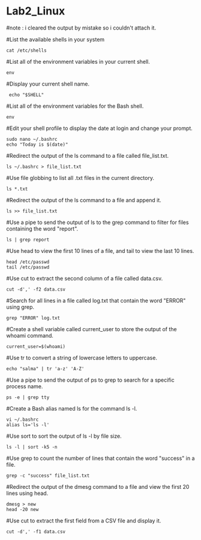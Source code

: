 # Lab2_Linux
#note : i cleared the output by mistake so i couldn't attach it.


#List the available shells in your system

    cat /etc/shells

#List all of the environment variables in your current shell.

    env
    
#Display your current shell name.

     echo "$SHELL"
     
#List all of the environment variables for the Bash shell.

    env
    
#Edit your shell profile to display the date at login and change your prompt.

    sudo nano ~/.bashrc 
    echo "Today is $(date)" 

#Redirect the output of the ls command to a file called file_list.txt.

    ls ~/.bashrc > file_list.txt
    
#Use file globbing to list all .txt files in the current directory.

    ls *.txt

#Redirect the output of the ls command to a file and append it.

    ls >> file_list.txt

#Use a pipe to send the output of ls to the grep command to filter for files containing the word "report".

    ls | grep report

#Use head to view the first 10 lines of a file, and tail to view the last 10 lines.

    head /etc/passwd
    tail /etc/passwd

#Use cut to extract the second column of a file called data.csv.

    cut -d',' -f2 data.csv

#Search for all lines in a file called log.txt that contain the word "ERROR" using grep.

    grep "ERROR" log.txt

#Create a shell variable called current_user to store the output of the whoami command.

    current_user=$(whoami)

#Use tr to convert a string of lowercase letters to uppercase.

    echo "salma" | tr 'a-z' 'A-Z'

#Use a pipe to send the output of ps to grep to search for a specific process name.

    ps -e | grep tty

#Create a Bash alias named ls for the command ls -l.

    vi ~/.bashrc
    alias ls='ls -l'

#Use sort to sort the output of ls -l by file size.

    ls -l | sort -k5 -n

#Use grep to count the number of lines that contain the word "success" in a file.

    grep -c "success" file_list.txt

#Redirect the output of the dmesg command to a file and view the first 20 lines using head.

    dmesg > new
    head -20 new

#Use cut to extract the first field from a CSV file and display it.

    cut -d',' -f1 data.csv
